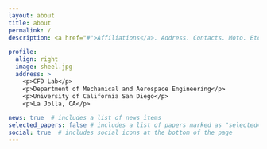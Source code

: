 ```yaml
---
layout: about
title: about
permalink: /
description: <a href="#">Affiliations</a>. Address. Contacts. Moto. Etc.

profile:
  align: right
  image: sheel.jpg
  address: >
    <p>CFD Lab</p>
    <p>Department of Mechanical and Aerospace Engineering</p>
    <p>University of California San Diego</p>
    <p>La Jolla, CA</p>

news: true  # includes a list of news items
selected_papers: false # includes a list of papers marked as "selected={true}"
social: true  # includes social icons at the bottom of the page
---
```



